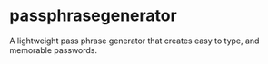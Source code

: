 # passphrasegenerator
A lightweight pass phrase generator that creates easy to type, and memorable passwords.
